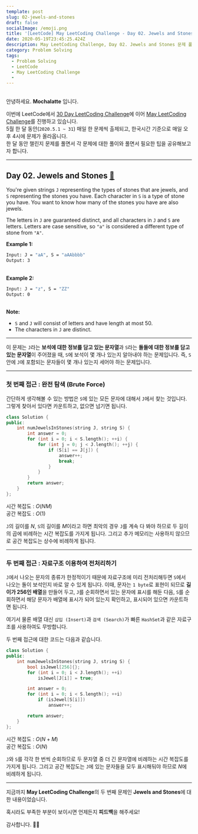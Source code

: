 ```yaml
---
template: post
slug: 02-jewels-and-stones
draft: false
socialImage: /emoji.png
title: '[LeetCode] May LeetCoding Challenge - Day 02. Jewels and Stones'
date: 2020-05-19T23:45:25.424Z
description: May LeetCoding Challenge, Day 02. Jewels and Stones 문제 풀이입니다.
category: Problem Solving
tags:
  - Problem Solving
  - LeetCode
  - May LeetCoding Challenge
  - 
---
```


\
안녕하세요. **Mochalatte** 입니다.

이번에 LeetCode에서 [30 Day LeetCoding Challenge](https://leetcode.com/explore/featured/card/30-day-leetcoding-challenge/)에 이어 [May LeetCoding Challenge](https://leetcode.com/explore/challenge/card/may-leetcoding-challenge/)를 진행하고 있습니다.\
5월 한 달 동안(`2020.5.1 ~ 31`) 매일 한 문제씩 출제되고, 한국시간 기준으로 매일 오후 4시에 문제가 올라옵니다.\
한 달 동안 챌린지 문제를 풀면서 각 문제에 대한 풀이와 풀면서 필요한 팁을 공유해보고자 합니다.

---

## Day 02. Jewels and Stones [🔗](https://leetcode.com/explore/challenge/card/may-leetcoding-challenge/534/week-1-may-1st-may-7th/3317/)

You're given strings `J` representing the types of stones that are jewels, and `S` representing the stones you have.  Each character in `S` is a type of stone you have.  You want to know how many of the stones you have are also jewels.

The letters in `J` are guaranteed distinct, and all characters in `J` and `S` are letters. Letters are case sensitive, so `"a"` is considered a different type of stone from `"A"`.

**Example 1:**

```bash
Input: J = "aA", S = "aAAbbbb"
Output: 3
```

\
**Example 2:**

```bash
Input: J = "z", S = "ZZ"
Output: 0
```

\
**Note:**

- `S` and `J` will consist of letters and have length at most 50.
- The characters in `J` are distinct.

---

이 문제는 `J`라는 **보석에 대한 정보를 담고 있는 문자열**과 `S`라는 **돌들에 대한 정보를 담고 있는 문자열**이 주어졌을 때, `S`에 보석이 몇 개나 있는지 알아내야 하는 문제입니다. 즉, `S` 안에 `J`에 포함되는 문자들이 몇 개나 있는지 세어야 하는 문제입니다.

---

### 첫 번째 접근 : 완전 탐색 (Brute Force)

간단하게 생각해볼 수 있는 방법은 `S`에 있는 모든 문자에 대해서 `J`에서 찾는 것입니다. 그렇게 찾아서 있다면 카운트하고, 없으면 넘기면 됩니다.

```cpp
class Solution {
public:
    int numJewelsInStones(string J, string S) {
        int answer = 0;
        for (int i = 0; i < S.length(); ++i) {
            for (int j = 0; j < J.length(); ++j) {
                if (S[i] == J[j]) {
                    answer++;
                    break;
                }
            }
        }
        return answer;
    }
};
```

시간 복잡도 : $O(NM)$\
공간 복잡도 : $O(1)$

`J`의 길이를 $N$, `S`의 길이를 $M$이라고 하면 최악의 경우 `J`를 계속 다 봐야 하므로 두 길이의 곱에 비례하는 시간 복잡도를 가지게 됩니다. 그리고 추가 메모리는 사용하지 않으므로 공간 복잡도는 상수에 비례하게 됩니다.

---

### 두 번째 접근 : 자료구조 이용하여 전처리하기

`J`에서 나오는 문자의 종류가 한정적이기 때문에 자료구조에 미리 전처리해두면 `S`에서 나오는 돌이 보석인지 바로 알 수 있게 됩니다. 이때, 문자는 `1 byte`로 표현이 되므로 **길이가 256인 배열**을 만들어 두고, `J`를 순회하면서 있는 문자에 표시를 해둔 다음, `S`를 순회하면서 해당 문자가 배열에 표시가 되어 있는지 확인하고, 표시되어 있으면 카운트하면 됩니다.

여기서 물론 배열 대신 `삽입 (Insert)`과 `검색 (Search)`가 빠른 `HashSet`과 같은 자료구조를 사용하여도 무방합니다.

두 번째 접근에 대한 코드는 다음과 같습니다.

```cpp
class Solution {
public:
    int numJewelsInStones(string J, string S) {
        bool isJewel[256]{};
        for (int i = 0; i < J.length(); ++i)
            isJewel[J[i]] = true;

        int answer = 0;
        for (int i = 0; i < S.length(); ++i)
            if (isJewel[S[i]])
                answer++;

        return answer;
    }
};
```

시간 복잡도 : $O(N + M)$\
공간 복잡도 : $O(N)$

`J`와 `S`를 각각 한 번씩 순회하므로 두 문자열 중 더 긴 문자열에 비례하는 시간 복잡도를 가지게 됩니다. 그리고 공간 복잡도는 `J`에 있는 문자들을 모두 표시해둬야 하므로 $N$에 비례하게 됩니다.

---

지금까지 **May LeetCoding Challenge**의 두 번째 문제인 **Jewels and Stones**에 대한 내용이었습니다.

혹시라도 부족한 부분이 보이시면 언제든지 **피드백**을 해주세요!

감사합니다. 🙇🏻‍
